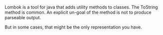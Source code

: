 Lombok is a tool for java that adds utility methods to classes.
The ToString method is common.  An explicit un-goal of the method is not to produce parseable output.

But in some cases, that might be the only representation you have.
